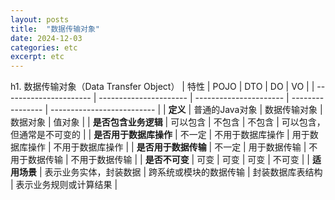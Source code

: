 ```yaml
---
layout: posts
title:  "数据传输对象"
date: 2024-12-03
categories: etc
excerpt: etc
---
```

h1. 数据传输对象（Data Transfer Object）
| 特性                   | POJO                   | DTO                    | DO               | VO                         |
| ---------------------- | ---------------------- | ---------------------- | ---------------- | -------------------------- |
| **定义**               | 普通的Java对象         | 数据传输对象           | 数据对象         | 值对象                     |
| **是否包含业务逻辑**   | 可以包含               | 不包含                 | 不包含           | 可以包含，但通常是不可变的 |
| **是否用于数据库操作** | 不一定                 | 不用于数据库操作       | 用于数据库操作   | 不用于数据库操作           |
| **是否用于数据传输**   | 不一定                 | 用于数据传输           | 不用于数据传输   | 不用于数据传输             |
| **是否不可变**         | 可变                   | 可变                   | 可变             | 不可变                     |
| **适用场景**           | 表示业务实体，封装数据 | 跨系统或模块的数据传输 | 封装数据库表结构 | 表示业务规则或计算结果     |

